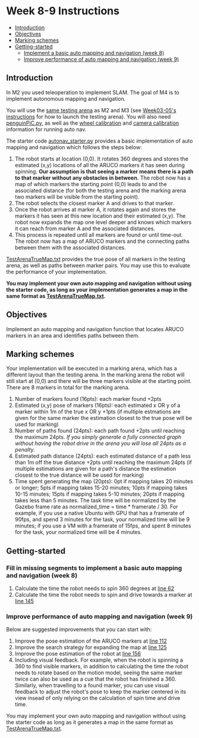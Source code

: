 # Week 8-9 Instructions
- [Introduction](#Introduction)
- [Objectives](#Objectives)
- [Marking schemes](#Marking-schemes)
- [Getting-started](#Getting-started)
    - [Implement a basic auto mapping and navigation (week 8)](#Fill-in-missing-segments-to-implement-a-basic-auto-mapping-and-navigation-week-8)
    - [Improve performance of auto mapping and navigation (week 9)](#Improve-performance-of-auto-mapping-and-navigation-week-9)

## Introduction
In M2 you used teleoperation to implement SLAM. The goal of M4 is to implement autonomous mapping and navigation. 

You will use the [same testing arena](penguinpi_arena.world) as M2 and M3 (see [Week03-05's instructions](https://github.com/tianleimin/ECE4078_Lab/tree/master/Week03-05#Launch-the-cardboard-arena-world-week-3) for how to launch the testing arena). You will also need [penguinPiC.py](https://github.com/tianleimin/ECE4078_Lab/blob/master/Week01-02/penguinPiC.py), as well as the [wheel calibration](https://github.com/tianleimin/ECE4078_Lab/tree/master/Week03-05/calibration/wheel_calibration) and [camera calibration](https://github.com/tianleimin/ECE4078_Lab/tree/master/Week03-05/calibration/camera_calibration) information for running auto nav.

The starter code [autonav_starter.py](autonav_starter.py) provides a basic implementation of auto mapping and navigation which follows the steps below:

1. The robot starts at location (0,0). It rotates 360 degrees and stores the estimated (x,y) locations of all the ARUCO markers it has seen during spinning. **Our assumption is that seeing a marker means there is a path to that marker without any obstacles in between.** The robot now has a map of which markers the starting point (0,0) leads to and the associated distance (for both the testing arena and the marking arena two markers will be visible from the starting point). 
2. The robot selects the closest marker A and drives to that marker.
3. Once the robot arrives at marker A, it rotates again and stores the markers it has seen at this new location and their estimated (x,y). The robot now expands the map one level deeper and knows which markers it can reach from marker A and the associated distances.
4. This process is repeated until all markers are found or until time-out. The robot now has a map of ARUCO markers and the connecting paths between them with the associated distances.

[TestArenaTrueMap.txt](TestArenaTrueMap.txt) provides the true pose of all markers in the testing arena, as well as paths between marker pairs. You may use this to evaluate the performance of your implementation. 

**You may implement your own auto mapping and navigation without using the starter code, as long as your implementation generates a map in the same format as [TestArenaTrueMap.txt](TestArenaTrueMap.txt).**

## Objectives
Implement an auto mapping and navigation function that locates ARUCO markers in an area and identifies paths between them.

## Marking schemes
Your implementation will be executed in a marking arena, which has a different layout than the testing arena. In the marking arena the robot will still start at (0,0) and there will be three markers visible at the starting point. There are 8 markers in total for the marking arena.

1. Number of markers found (16pts): each marker found +2pts
2. Estimated (x,y) pose of markers (16pts): each estimated x OR y of a marker within 1m of the true x OR y +1pts (if multiple estmations are given for the same marker the estimation closest to the true pose will be used for marking)
3. Number of paths found (24pts): each path found +2pts until reaching the maximum 24pts. *If you simply generate a fully connected graph without having the robot drive in the arena you will lose all 24pts as a penalty.*
4. Estimated path distance (24pts): each estimated distance of a path less than 1m off the true distance +2pts until reaching the maximum 24pts (if multiple estimations are given for a path's distance the estimation closest to the true distance will be used for marking)
5. Time spent generating the map (20pts): 0pt if mapping takes 20 minutes or longer; 5pts if mapping takes 15-20 minutes; 10pts if mapping takes 10-15 minutes; 15pts if mapping takes 5-10 minutes; 20pts if mapping takes less than 5 minutes. The task time will be normalized by the Gazebo frame rate as normalized_time = time * framerate / 30. For example, if you use a native Ubuntu with GPU that has a framerate of 90fps, and spend 3 minutes for the task, your normalized time will be 9 minutes; if you use a VM with a framerate of 15fps, and spent 8 minutes for the task, your normalized time will be 4 minutes.

## Getting-started
### Fill in missing segments to implement a basic auto mapping and navigation (week 8)
1. Calculate the time the robot needs to spin 360 degrees at [line 62](autonav_starter.py#L62)
2. Calculate the time the robot needs to spin and drive towards a marker at [line 145](autonav_starter.py#L145)

### Improve performance of auto mapping and navigation (week 9)
Below are suggested improvements that you can start with:

1. Improve the pose estimation of the ARUCO markers at [line 112](autonav_starter.py#L112)
2. Improve the search strategy for expanding the map at [line 125](autonav_starter.py#L125)
3. Improve the pose estimation of the robot at [line 156](autonav_starter.py#L156)
4. Including visual feedback. For example, when the robot is spinning a 360 to find visible markers, in addition to calculating the time the robot needs to rotate based on the motion model, seeing the same marker twice can also be used as a cue that the robot has finished a 360. Similarly, when travelling to a found marker, you can use visual feedback to adjust the robot's pose to keep the marker centered in its view insead of only relying on the calculation of spin time and drive time.

You may implement your own auto mapping and navigation without using the starter code as long as it generates a map in the same format as [TestArenaTrueMap.txt](TestArenaTrueMap.txt).
